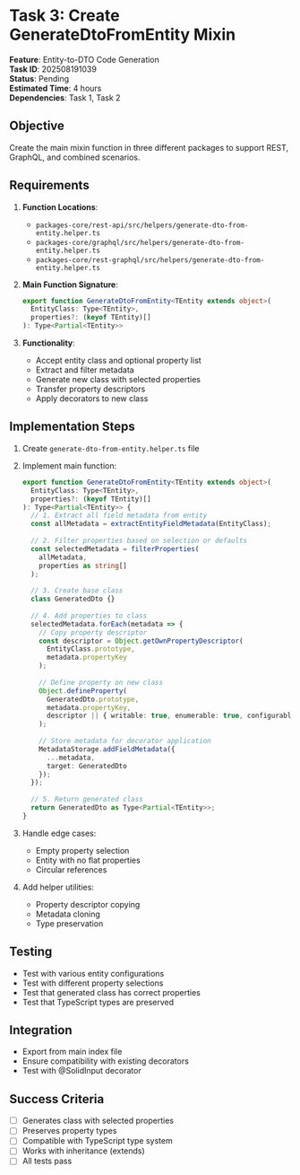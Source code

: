 # Task 3: Create GenerateDtoFromEntity Mixin

**Feature**: Entity-to-DTO Code Generation  
**Task ID**: 202508191039  
**Status**: Pending  
**Estimated Time**: 4 hours  
**Dependencies**: Task 1, Task 2  

## Objective

Create the main mixin function in three different packages to support REST, GraphQL, and combined scenarios.

## Requirements

1. **Function Locations**: 
   - `packages-core/rest-api/src/helpers/generate-dto-from-entity.helper.ts`
   - `packages-core/graphql/src/helpers/generate-dto-from-entity.helper.ts`
   - `packages-core/rest-graphql/src/helpers/generate-dto-from-entity.helper.ts`

2. **Main Function Signature**:
   ```typescript
   export function GenerateDtoFromEntity<TEntity extends object>(
     EntityClass: Type<TEntity>,
     properties?: (keyof TEntity)[]
   ): Type<Partial<TEntity>>
   ```

3. **Functionality**:
   - Accept entity class and optional property list
   - Extract and filter metadata
   - Generate new class with selected properties
   - Transfer property descriptors
   - Apply decorators to new class

## Implementation Steps

1. Create `generate-dto-from-entity.helper.ts` file

2. Implement main function:
   ```typescript
   export function GenerateDtoFromEntity<TEntity extends object>(
     EntityClass: Type<TEntity>,
     properties?: (keyof TEntity)[]
   ): Type<Partial<TEntity>> {
     // 1. Extract all field metadata from entity
     const allMetadata = extractEntityFieldMetadata(EntityClass);
     
     // 2. Filter properties based on selection or defaults
     const selectedMetadata = filterProperties(
       allMetadata,
       properties as string[]
     );
     
     // 3. Create base class
     class GeneratedDto {}
     
     // 4. Add properties to class
     selectedMetadata.forEach(metadata => {
       // Copy property descriptor
       const descriptor = Object.getOwnPropertyDescriptor(
         EntityClass.prototype,
         metadata.propertyKey
       );
       
       // Define property on new class
       Object.defineProperty(
         GeneratedDto.prototype,
         metadata.propertyKey,
         descriptor || { writable: true, enumerable: true, configurable: true }
       );
       
       // Store metadata for decorator application
       MetadataStorage.addFieldMetadata({
         ...metadata,
         target: GeneratedDto
       });
     });
     
     // 5. Return generated class
     return GeneratedDto as Type<Partial<TEntity>>;
   }
   ```

3. Handle edge cases:
   - Empty property selection
   - Entity with no flat properties
   - Circular references

4. Add helper utilities:
   - Property descriptor copying
   - Metadata cloning
   - Type preservation

## Testing

- Test with various entity configurations
- Test with different property selections
- Test that generated class has correct properties
- Test that TypeScript types are preserved

## Integration

- Export from main index file
- Ensure compatibility with existing decorators
- Test with @SolidInput decorator

## Success Criteria

- [ ] Generates class with selected properties
- [ ] Preserves property types
- [ ] Compatible with TypeScript type system
- [ ] Works with inheritance (extends)
- [ ] All tests pass